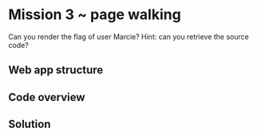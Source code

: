 # Mission 3 ~ page walking
Can you render the flag of user Marcie? Hint: can you retrieve the source code?
## Web app structure
## Code overview
## Solution